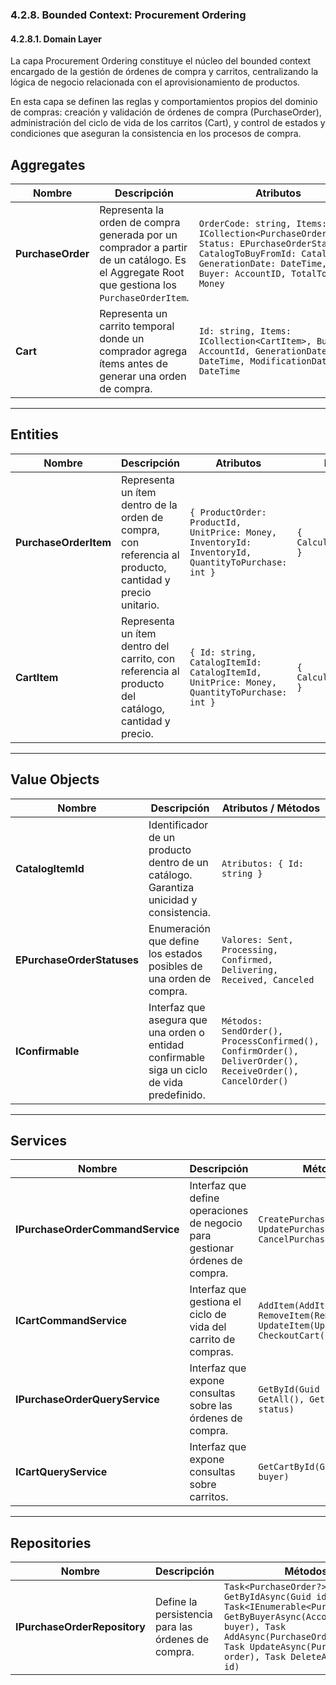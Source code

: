 ﻿### 4.2.8. Bounded Context: Procurement Ordering ###

#### 4.2.8.1. Domain Layer ####

La capa Procurement Ordering constituye el núcleo del bounded context encargado de la gestión de órdenes de compra y carritos, centralizando la lógica de negocio relacionada con el aprovisionamiento de productos.

En esta capa se definen las reglas y comportamientos propios del dominio de compras: creación y validación de órdenes de compra (PurchaseOrder), administración del ciclo de vida de los carritos (Cart), y control de estados y condiciones que aseguran la consistencia en los procesos de compra.

## Aggregates

| Nombre            | Descripción                                                                                                                                 | Atributos                                                                                                                                                                                | Métodos                                                           |
|-------------------|---------------------------------------------------------------------------------------------------------------------------------------------|------------------------------------------------------------------------------------------------------------------------------------------------------------------------------------------|-------------------------------------------------------------------|
| **PurchaseOrder** | Representa la orden de compra generada por un comprador a partir de un catálogo. Es el Aggregate Root que gestiona los `PurchaseOrderItem`. | `OrderCode: string, Items: ICollection<PurchaseOrderItem>, Status: EPurchaseOrderStatuses, CatalogToBuyFromId: CatalogId, GenerationDate: DateTime, Buyer: AccountID, TotalToPay: Money` | `SendOrder(): void`                                               |
| **Cart**          | Representa un carrito temporal donde un comprador agrega ítems antes de generar una orden de compra.                                        | `Id: string, Items: ICollection<CartItem>, Buyer: AccountId, GenerationDate: DateTime, ModificationDate: DateTime`                                                                       | `AddItem(), RemoveItem(), Update(), CalculateTotal(), CheckOut()` |

---

## Entities

| Nombre                | Descripción                                                                                              | Atributos                                                                                          | Métodos                   |
|-----------------------|----------------------------------------------------------------------------------------------------------|----------------------------------------------------------------------------------------------------|---------------------------|
| **PurchaseOrderItem** | Representa un ítem dentro de la orden de compra, con referencia al producto, cantidad y precio unitario. | `{ ProductOrder: ProductId, UnitPrice: Money, InventoryId: InventoryId, QuantityToPurchase: int }` | `{ CalculateSubTotal() }` |
| **CartItem**          | Representa un ítem dentro del carrito, con referencia al producto del catálogo, cantidad y precio.       | `{ Id: string, CatalogItemId: CatalogItemId, UnitPrice: Money, QuantityToPurchase: int }`          | `{ CalculateSubtotal() }` |

---

## Value Objects

| Nombre                     | Descripción                                                                                 | Atributos / Métodos                                                                                       |
|----------------------------|---------------------------------------------------------------------------------------------|-----------------------------------------------------------------------------------------------------------|
| **CatalogItemId**          | Identificador de un producto dentro de un catálogo. Garantiza unicidad y consistencia.      | `Atributos: { Id: string }`                                                                               |
| **EPurchaseOrderStatuses** | Enumeración que define los estados posibles de una orden de compra.                         | `Valores: Sent, Processing, Confirmed, Delivering, Received, Canceled`                                    |
| **IConfirmable**           | Interfaz que asegura que una orden o entidad confirmable siga un ciclo de vida predefinido. | `Métodos: SendOrder(), ProcessConfirmed(), ConfirmOrder(), DeliverOrder(), ReceiveOrder(), CancelOrder()` |

---

## Services

| Nombre                           | Descripción                                                                  | Métodos (Commands / Queries)                                                                                                                        |
|----------------------------------|------------------------------------------------------------------------------|-----------------------------------------------------------------------------------------------------------------------------------------------------|
| **IPurchaseOrderCommandService** | Interfaz que define operaciones de negocio para gestionar órdenes de compra. | `CreatePurchaseOrder(CreatePurchaseOrderCommand), UpdatePurchaseOrder(UpdatePurchaseOrderCommand), CancelPurchaseOrder(CancelPurchaseOrderCommand)` |
| **ICartCommandService**          | Interfaz que gestiona el ciclo de vida del carrito de compras.               | `AddItem(AddItemToCartCommand), RemoveItem(RemoveItemFromCartCommand), UpdateItem(UpdateCartItemCommand), CheckoutCart(CheckoutCartCommand)`        |
| **IPurchaseOrderQueryService**   | Interfaz que expone consultas sobre las órdenes de compra.                   | `GetById(Guid id), GetByBuyer(AccountId buyer), GetAll(), GetByStatus(EPurchaseOrderStatuses status)`                                               |
| **ICartQueryService**            | Interfaz que expone consultas sobre carritos.                                | `GetCartById(Guid id), GetCartByBuyer(AccountId buyer)`                                                                                             |

---

## Repositories

| Nombre                       | Descripción                                         | Métodos                                                                                                                                                                                                               |
|------------------------------|-----------------------------------------------------|-----------------------------------------------------------------------------------------------------------------------------------------------------------------------------------------------------------------------|
| **IPurchaseOrderRepository** | Define la persistencia para las órdenes de compra.  | `Task<PurchaseOrder?> GetByIdAsync(Guid id), Task<IEnumerable<PurchaseOrder>> GetByBuyerAsync(AccountId buyer), Task AddAsync(PurchaseOrder order), Task UpdateAsync(PurchaseOrder order), Task DeleteAsync(Guid id)` |